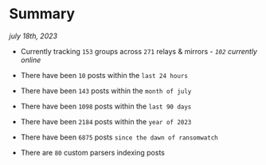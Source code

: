 
# Summary
_july 18th, 2023_

- Currently tracking `153` groups across `271` relays & mirrors - _`102` currently online_

- There have been `10` posts within the `last 24 hours`

- There have been `143` posts within the `month of july`

- There have been `1098` posts within the `last 90 days`

- There have been `2184` posts within the `year of 2023`

- There have been `6875` posts `since the dawn of ransomwatch`

- There are `80` custom parsers indexing posts
